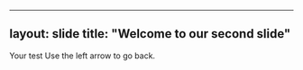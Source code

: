 ----
layout: slide
title: "Welcome to our second slide"
---
Your test
Use the left arrow to go back.
